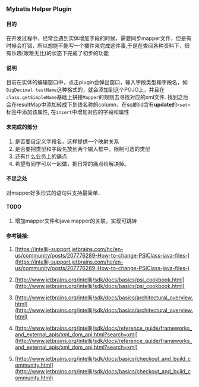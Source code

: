 ### Mybatis Helper Plugin

#### 目的
在开发过程中，经常会遇到实体增加字段的时候，需要同步mapper文件，但是有时候会打错，所以想能不能写一个插件来完成这件事,于是在查阅各种资料下，很有乐趣(艰难无比)的状态下完成了初步的功能

#### 说明

目前在实体的编辑窗口中，点击plugin会弹出窗口，输入字段类型和字段名，如`BigDecimal testName`这种格式的，就会添加到这个POJO上，并且在`class.getSimpleName`基础上拼接`Mapper`的规则去寻找对应的xml文件. 找到之后会在resultMap中添加转成下划线名称的column，在sql的id含有**update**的`<set>`标签中添加该属性, 在`insert`中增加对应的字段和属性


#### 未完成的部分

1. 是否要自定义字段名，这样提供一个映射关系
2. 是否要把类型和字段名放到两个输入框中，限制可选的类型
3. 还有什么业务上的痛点
4. 希望有同学可以一起做，把日常的痛点给解决掉。



#### 不足之处

对mapper好多形式的语句只支持最简单..

#### TODO
1. 增加mapper文件和java mapper的关联，实现可跳转

#### 参考链接:

1. [https://intellij-support.jetbrains.com/hc/en-us/community/posts/207776289-How-to-change-PSIClass-java-files-](https://intellij-support.jetbrains.com/hc/en-us/community/posts/207776289-How-to-change-PSIClass-java-files-)

2. [http://www.jetbrains.org/intellij/sdk/docs/basics/psi_cookbook.html](http://www.jetbrains.org/intellij/sdk/docs/basics/psi_cookbook.html)

3. [http://www.jetbrains.org/intellij/sdk/docs/basics/architectural_overview.html](http://www.jetbrains.org/intellij/sdk/docs/basics/architectural_overview.html)

4. [http://www.jetbrains.org/intellij/sdk/docs/reference_guide/frameworks_and_external_apis/xml_dom_api.html?search=xml](http://www.jetbrains.org/intellij/sdk/docs/reference_guide/frameworks_and_external_apis/xml_dom_api.html?search=xml)

5. [http://www.jetbrains.org/intellij/sdk/docs/basics/checkout_and_build_community.html](http://www.jetbrains.org/intellij/sdk/docs/basics/checkout_and_build_community.html)
